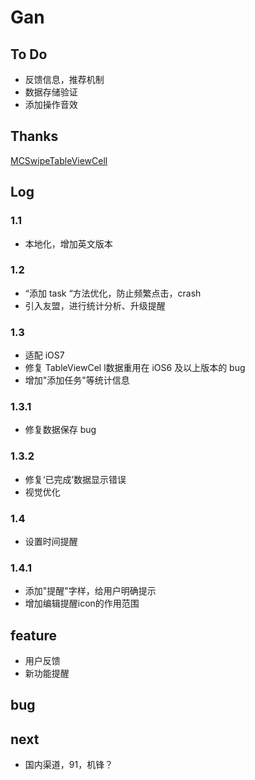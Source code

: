 # Gan

## To Do
* 反馈信息，推荐机制
* 数据存储验证
* 添加操作音效

## Thanks
[MCSwipeTableViewCell](https://github.com/alikaragoz/MCSwipeTableViewCell)


## Log

### 1.1
* 本地化，增加英文版本

### 1.2
* “添加 task “方法优化，防止频繁点击，crash
* 引入友盟，进行统计分析、升级提醒

### 1.3
* 适配 iOS7
* 修复 TableViewCel l数据重用在 iOS6 及以上版本的 bug
* 增加"添加任务"等统计信息

### 1.3.1
* 修复数据保存 bug

### 1.3.2
* 修复‘已完成’数据显示错误
* 视觉优化

### 1.4
* 设置时间提醒

### 1.4.1
* 添加"提醒"字样，给用户明确提示
* 增加编辑提醒icon的作用范围

## feature
* 用户反馈
* 新功能提醒

## bug

## next
* 国内渠道，91，机锋？
